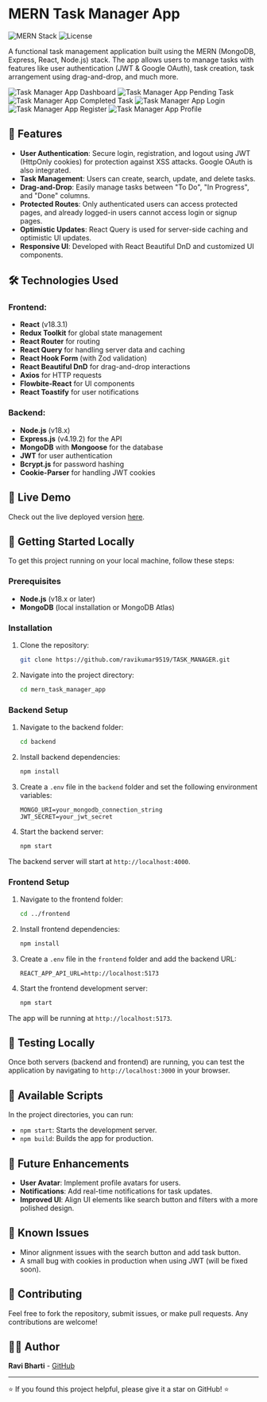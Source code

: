 # MERN Task Manager App

![MERN Stack](https://img.shields.io/badge/MERN-Stack-blue?style=for-the-badge)
![License](https://img.shields.io/badge/license-MIT-green?style=for-the-badge)

A functional task management application built using the MERN (MongoDB, Express, React, Node.js) stack. The app allows users to manage tasks with features like user authentication (JWT & Google OAuth), task creation, task arrangement using drag-and-drop, and much more.

![Task Manager App Dashboard](Images/image1.png)
![Task Manager App Pending Task](Images/image2.png)
![Task Manager App Completed Task](Images/image3.png)
![Task Manager App Login](Images/image4.png)
![Task Manager App Register](Images/image5.png)
![Task Manager App Profile](Images/image6.png)

## 🌟 Features

- **User Authentication**: Secure login, registration, and logout using JWT (HttpOnly cookies) for protection against XSS attacks. Google OAuth is also integrated.
- **Task Management**: Users can create, search, update, and delete tasks.
- **Drag-and-Drop**: Easily manage tasks between "To Do", "In Progress", and "Done" columns.
- **Protected Routes**: Only authenticated users can access protected pages, and already logged-in users cannot access login or signup pages.
- **Optimistic Updates**: React Query is used for server-side caching and optimistic UI updates.
- **Responsive UI**: Developed with React Beautiful DnD and customized UI components.

## 🛠️ Technologies Used

### Frontend:

- **React** (v18.3.1)
- **Redux Toolkit** for global state management
- **React Router** for routing
- **React Query** for handling server data and caching
- **React Hook Form** (with Zod validation)
- **React Beautiful DnD** for drag-and-drop interactions
- **Axios** for HTTP requests
- **Flowbite-React** for UI components
- **React Toastify** for user notifications

### Backend:

- **Node.js** (v18.x)
- **Express.js** (v4.19.2) for the API
- **MongoDB** with **Mongoose** for the database
- **JWT** for user authentication
- **Bcrypt.js** for password hashing
- **Cookie-Parser** for handling JWT cookies

## 🚀 Live Demo

Check out the live deployed version [here](https://taskmanger-4sy5.onrender.com).

## 🏁 Getting Started Locally

To get this project running on your local machine, follow these steps:

### Prerequisites

- **Node.js** (v18.x or later)
- **MongoDB** (local installation or MongoDB Atlas)

### Installation

1. Clone the repository:

   ```bash
   git clone https://github.com/ravikumar9519/TASK_MANAGER.git
   ```

2. Navigate into the project directory:
   ```bash
   cd mern_task_manager_app
   ```

### Backend Setup

1. Navigate to the backend folder:

   ```bash
   cd backend
   ```

2. Install backend dependencies:

   ```bash
   npm install
   ```

3. Create a `.env` file in the `backend` folder and set the following environment variables:

   ```env
   MONGO_URI=your_mongodb_connection_string
   JWT_SECRET=your_jwt_secret
   ```

4. Start the backend server:
   ```bash
   npm start
   ```

The backend server will start at `http://localhost:4000`.

### Frontend Setup

1. Navigate to the frontend folder:

   ```bash
   cd ../frontend
   ```

2. Install frontend dependencies:

   ```bash
   npm install
   ```

3. Create a `.env` file in the `frontend` folder and add the backend URL:

   ```env
   REACT_APP_API_URL=http://localhost:5173
   ```

4. Start the frontend development server:
   ```bash
   npm start
   ```

The app will be running at `http://localhost:5173`.

## 🧪 Testing Locally

Once both servers (backend and frontend) are running, you can test the application by navigating to `http://localhost:3000` in your browser.

## 📜 Available Scripts

In the project directories, you can run:

- `npm start`: Starts the development server.
- `npm build`: Builds the app for production.

## 🚀 Future Enhancements

- **User Avatar**: Implement profile avatars for users.
- **Notifications**: Add real-time notifications for task updates.
- **Improved UI**: Align UI elements like search button and filters with a more polished design.

## 🐛 Known Issues

- Minor alignment issues with the search button and add task button.
- A small bug with cookies in production when using JWT (will be fixed soon).

## 🤝 Contributing

Feel free to fork the repository, submit issues, or make pull requests. Any contributions are welcome!

## 👨‍💻 Author

**Ravi Bharti** - [GitHub](https://github.com/ravikumar9519)

---

⭐️ If you found this project helpful, please give it a star on GitHub! ⭐️
